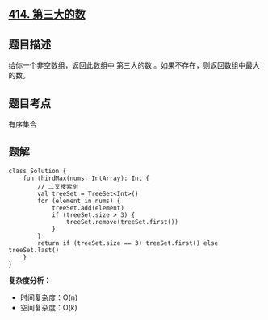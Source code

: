 ## [414. 第三大的数](https://leetcode.cn/problems/third-maximum-number/description/)

## 题目描述

给你一个非空数组，返回此数组中 第三大的数 。如果不存在，则返回数组中最大的数。

## 题目考点

有序集合

## 题解
 
```
class Solution {
    fun thirdMax(nums: IntArray): Int {
        // 二叉搜索树
        val treeSet = TreeSet<Int>()
        for (element in nums) {
            treeSet.add(element)
            if (treeSet.size > 3) {
                treeSet.remove(treeSet.first())
            }
        }
        return if (treeSet.size == 3) treeSet.first() else treeSet.last()
    }
}
```

**复杂度分析：**

- 时间复杂度：O(n)
- 空间复杂度：O(k) 
